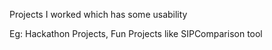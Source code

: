 Projects I worked which has some usability

Eg: Hackathon Projects, Fun Projects like SIPComparison tool
